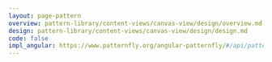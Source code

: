 ```yaml
---
layout: page-pattern
overview: pattern-library/content-views/canvas-view/design/overview.md
design: pattern-library/content-views/canvas-view/design/design.md
code: false
impl_angular: https://www.patternfly.org/angular-patternfly/#/api/patternfly.canvas.directive:pfCanvas
---
```

